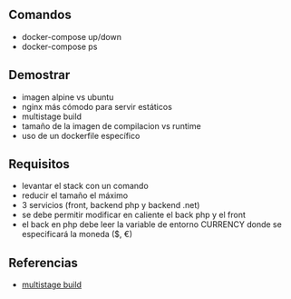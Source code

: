 ## Comandos

* docker-compose up/down
* docker-compose ps

## Demostrar

* imagen alpine vs ubuntu
* nginx más cómodo para servir estáticos
* multistage build
* tamaño de la imagen de compilacion vs runtime
* uso de un dockerfile específico


## Requisitos

* levantar el stack con un comando
* reducir el tamaño el máximo
* 3 servicios (front, backend php y backend .net)
* se debe permitir modificar en caliente el back php y el front
* el back en php debe leer la variable de entorno CURRENCY donde se especificará la moneda ($, €)

## Referencias

* [multistage build](https://docs.docker.com/develop/develop-images/multistage-build/)
